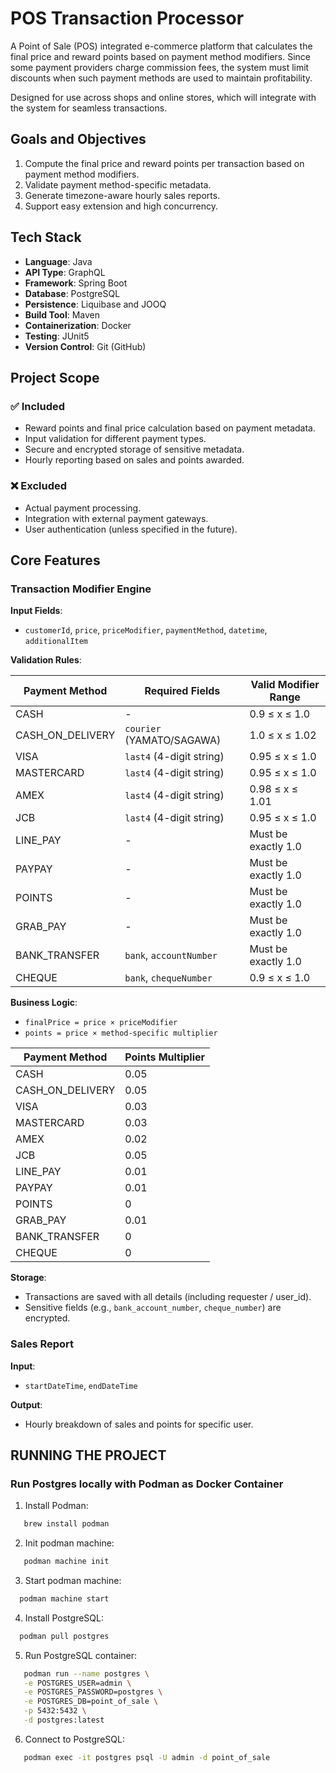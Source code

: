 # POS Transaction Processor

A Point of Sale (POS) integrated e-commerce platform that calculates the final price and reward points based on payment method modifiers. Since some payment providers charge commission fees, the system must limit discounts when such payment methods are used to maintain profitability.

Designed for use across shops and online stores, which will integrate with the system for seamless transactions.

## Goals and Objectives
1. Compute the final price and reward points per transaction based on payment method modifiers.
2. Validate payment method-specific metadata.
3. Generate timezone-aware hourly sales reports.
4. Support easy extension and high concurrency.

## Tech Stack
- **Language**: Java
- **API Type**: GraphQL
- **Framework**: Spring Boot
- **Database**: PostgreSQL
- **Persistence**: Liquibase and JOOQ
- **Build Tool**: Maven
- **Containerization**: Docker
- **Testing**: JUnit5
- **Version Control**: Git (GitHub)

## Project Scope
### ✅ Included

- Reward points and final price calculation based on payment metadata.
- Input validation for different payment types.
- Secure and encrypted storage of sensitive metadata.
- Hourly reporting based on sales and points awarded.

### ❌ Excluded

- Actual payment processing.
- Integration with external payment gateways.
- User authentication (unless specified in the future).


## Core Features

### Transaction Modifier Engine
**Input Fields**:
- `customerId`, `price`, `priceModifier`, `paymentMethod`, `datetime`, `additionalItem`

**Validation Rules**:

| Payment Method       | Required Fields               | Valid Modifier Range       |
|----------------------|-------------------------------|----------------------------|
| CASH                 | -                             | 0.9 ≤ x ≤ 1.0              |
| CASH_ON_DELIVERY     | `courier` (YAMATO/SAGAWA)     | 1.0 ≤ x ≤ 1.02             |
| VISA                 | `last4` (4-digit string)      | 0.95 ≤ x ≤ 1.0             |
| MASTERCARD           | `last4` (4-digit string)      | 0.95 ≤ x ≤ 1.0             |
| AMEX                 | `last4` (4-digit string)      | 0.98 ≤ x ≤ 1.01            |
| JCB                  | `last4` (4-digit string)      | 0.95 ≤ x ≤ 1.0             |
| LINE_PAY             | -                             | Must be exactly 1.0        |
| PAYPAY               | -                             | Must be exactly 1.0        |
| POINTS               | -                             | Must be exactly 1.0        |
| GRAB_PAY             | -                             | Must be exactly 1.0        |
| BANK_TRANSFER        | `bank`, `accountNumber`       | Must be exactly 1.0        |
| CHEQUE               | `bank`, `chequeNumber`        | 0.9 ≤ x ≤ 1.0              |

**Business Logic**:
- `finalPrice = price × priceModifier`
- `points = price × method-specific multiplier`

| Payment Method       | Points Multiplier |
|----------------------|-------------------|
| CASH                 | 0.05              |
| CASH_ON_DELIVERY     | 0.05              |
| VISA                 | 0.03              |
| MASTERCARD           | 0.03              |
| AMEX                 | 0.02              |
| JCB                  | 0.05              |
| LINE_PAY             | 0.01              |
| PAYPAY               | 0.01              |
| POINTS               | 0                 |
| GRAB_PAY             | 0.01              |
| BANK_TRANSFER        | 0                 |
| CHEQUE               | 0                 |

**Storage**:
- Transactions are saved with all details (including requester / user_id).
- Sensitive fields (e.g., `bank_account_number`, `cheque_number`) are encrypted.

### Sales Report
**Input**:
- `startDateTime`, `endDateTime`

**Output**:
- Hourly breakdown of sales and points for specific user.

## RUNNING THE PROJECT

### Run Postgres locally with Podman as Docker Container

1. Install Podman:

```bash 
   brew install podman
```

2. Init podman machine:

```bash 
   podman machine init
```

3. Start podman machine:

```bash 
  podman machine start
```

4. Install PostgreSQL:

```bash 
  podman pull postgres
```

5. Run PostgreSQL container:

```bash
   podman run --name postgres \
   -e POSTGRES_USER=admin \
   -e POSTGRES_PASSWORD=postgres \
   -e POSTGRES_DB=point_of_sale \
   -p 5432:5432 \
   -d postgres:latest
```

6. Connect to PostgreSQL:

```bash
   podman exec -it postgres psql -U admin -d point_of_sale
```
